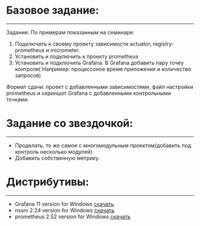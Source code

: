 # Базовое задание:
***

Задание: По примерам показанным на семинаре:
1. Подключить к своему проекту зависимости actuator, registry-prometheus и micrometer.
2. Установить и подключить к проекту prometheus
3. Установить и подключить Grafana. В Grafana добавить пару точеу контроля( Например: процессоное время приложения и количество запросов)

Формат сдачи: проект с добавленными зависимостями, файл настройки prometheus и скриншот Grafana с добавленными контрольными точками.


# Задание со звездочкой:
***

- Проделать, то же самое с многомодульным проектом(добавить под контроль несколько модулей)
- Добавить собственную метрику.

# Дистрибутивы:
***

- Grafana 11 version for Windows [скачать](https://disk.yandex.ru/d/HUIDbnzgzHFxFQ)
- nssm 2.24 version for Windows [скачать](https://disk.yandex.ru/d/mBtEzqwd_8agTQ)
- prometheus 2.52 version for Windows [скачать](https://github.com/prometheus/prometheus/releases/download/v2.52.0/prometheus-2.52.0.windows-amd64.zip)

